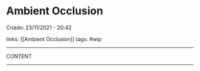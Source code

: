 # Ambient Occlusion
Criado: 23/11/2021 - 20:42

links: [[Ambient Occlusion]]
tags: #wip 

---

CONTENT

---